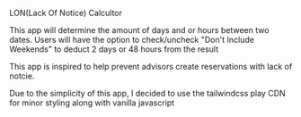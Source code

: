 LON(Lack Of Notice) Calcultor 

This app will determine the amount of days and or hours between two dates. Users will have the option to check/uncheck "Don't Include Weekends" to deduct 2 days or 48 hours from the result

This app is inspired to help prevent advisors create reservations with lack of notcie. 

Due to the simplicity of this app, I decided to use the tailwindcss play CDN for minor styling along with vanilla javascript 
